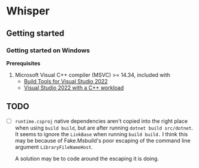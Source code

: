 # Whisper

## Getting started

### Getting started on Windows

**Prerequisites**

1. Microsoft Visual C++ compiler (MSVC) >= 14.34, included with
   - [Build Tools for Visual Studio 2022](https://visualstudio.microsoft.com/downloads/#build-tools-for-visual-studio-2022)
   - [Visual Studio 2022 with a C++ workload](https://learn.microsoft.com/en-us/cpp/build/vscpp-step-0-installation?view=msvc-170)

## TODO
- [ ] `runtime.csproj` native dependencies aren't copied into the right place when using `build build`, but are after running `dotnet build src/dotnet`.
   It seems to ignore the `LinkBase` when running `build build.` I think this may be because of Fake.Msbuild's poor escaping of the command line argument `LibraryFileNameHost`.

   A solution may be to code around the escaping it is doing.
